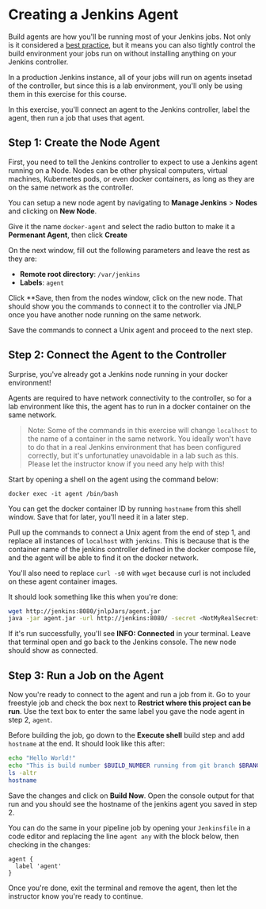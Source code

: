 **Creating a Jenkins Agent**
=====================================================

Build agents are how you'll be running most of your Jenkins jobs. Not only is it considered a [best practice](https://www.jenkins.io/doc/book/using/best-practices/#build-on-agents), but it means you can also tightly control the build environment your jobs run on without installing anything on your Jenkins controller.

In a production Jenkins instance, all of your jobs will run on agents insetad of the controller, but since this is a lab environment, you'll only be using them in this exercise for this course.

In this exercise, you'll connect an agent to the Jenkins controller, label the agent, then run a job that uses that agent.

**Step 1: Create the Node Agent**
-------------------------------------------

First, you need to tell the Jenkins controller to expect to use a Jenkins agent running on a Node. Nodes can be other physical computers, virtual machines, Kubernetes pods, or even docker containers, as long as they are on the same network as the controller. 

You can setup a new node agent by navigating to **Manage Jenkins** > **Nodes** and clicking on **New Node**.

Give it the name `docker-agent` and select the radio button to make it a **Permenant Agent**, then click **Create**

On the next window, fill out the following parameters and leave the rest as they are:

- **Remote root directory**: `/var/jenkins`
- **Labels**: `agent`

Click **Save, then from the nodes window, click on the new node. That should show you the commands to connect it to the controller via JNLP once you have another node running on the same network. 

Save the commands to connect a Unix agent and proceed to the next step.

**Step 2: Connect the Agent to the Controller**
-------------------------------------------

Surprise, you've already got a Jenkins node running in your docker environment! 

Agents are required to have network connectivity to the controller, so for a lab environment like this, the agent has to run in a docker container on the same network.

> Note: Some of the commands in this exercise will change `localhost` to the name of a container in the same network. You ideally won't have to do that in a real Jenkins environment that has been configured correctly, but it's unfortunatley unavoidable in a lab such as this. Please let the instructor know if you need any help with this!

Start by opening a shell on the agent using the command below:

`docker exec -it agent /bin/bash`

You can get the docker container ID by running `hostname` from this shell window. Save that for later, you'll need it in a later step.

Pull up the commands to connect a Unix agent from the end of step 1, and replace all instances of `localhost` with `jenkins`. This is because that is the container name of the jenkins controller defined in the docker compose file, and the agent will be able to find it on the docker network.

You'll also need to replace `curl -s0` with `wget` because curl is not included on these agent container images.

It should look something like this when you're done:

```bash
wget http://jenkins:8080/jnlpJars/agent.jar
java -jar agent.jar -url http://jenkins:8080/ -secret <NotMyRealSecret> -name "docker-agent" -workDir "/var/jenkins"
```

If it's run successfully, you'll see **INFO: Connected** in your terminal. Leave that terminal open and go back to the Jenkins console. The new node should show as connected.

**Step 3: Run a Job on the Agent**
-------------------------------------------

Now you're ready to connect to the agent and run a job from it. Go to your freestyle job and check the box next to **Restrict where this project can be run**. Use the text box to enter the same label you gave the node agent in step 2, `agent`.

Before building the job, go down to the **Execute shell** build step and add `hostname` at the end. It should look like this after:
```bash
echo "Hello World!"
echo "This is build number $BUILD_NUMBER running from git branch $BRANCH_NAME in folder $WORKSPACE"
ls -altr
hostname
```

Save the changes and click on **Build Now**. Open the console output for that run and you should see the hostname of the jenkins agent you saved in step 2.

You can do the same in your pipeline job by opening your `Jenkinsfile` in a code editor and replacing the line `agent any` with the block below, then checking in the changes:
```
agent {
  label 'agent'
}
```

Once you're done, exit the terminal and remove the agent, then let the instructor know you're ready to continue. 